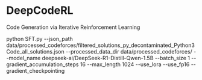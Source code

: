 # DeepCodeRL
Code Generation via Iterative Reinforcement Learning


python SFT.py --json_path data/processed_codeforces/filtered_solutions_py_decontaminated_Python3Code_all_solutions.json --processed_data_dir data/processed_codeforces/ --model_name deepseek-ai/DeepSeek-R1-Distill-Qwen-1.5B --batch_size 1 --gradient_accumulation_steps 16 --max_length 1024 --use_lora --use_fp16 --gradient_checkpointing